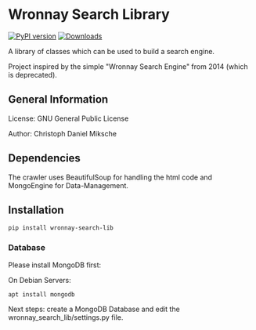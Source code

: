 # Wronnay Search Library

[![PyPI version](https://badge.fury.io/py/wronnay-search-lib.svg)](https://badge.fury.io/py/wronnay-search-lib)
[![Downloads](https://pepy.tech/badge/wronnay-search-lib)](https://pepy.tech/project/wronnay-search-lib)

A library of classes which can be used to build a search engine.

Project inspired by the simple "Wronnay Search Engine" from 2014 (which is deprecated).

## General Information

License: GNU General Public License

Author: Christoph Daniel Miksche

## Dependencies

The crawler uses BeautifulSoup for handling the html code and MongoEngine for Data-Management.

## Installation

```
pip install wronnay-search-lib
```

### Database

Please install MongoDB first:

On Debian Servers:

```
apt install mongodb
```

Next steps: create a MongoDB Database and edit the wronnay_search_lib/settings.py file.
